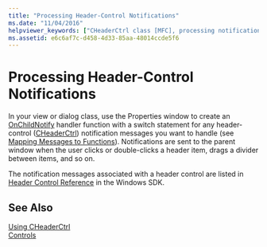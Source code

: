 ```yaml
---
title: "Processing Header-Control Notifications"
ms.date: "11/04/2016"
helpviewer_keywords: ["CHeaderCtrl class [MFC], processing notifications", "controls [MFC], header", "notifications [MFC], processing for CHeaderCtrl", "header controls [MFC], processing notifications", "header control notifications"]
ms.assetid: e6c6af7c-d458-4d33-85aa-48014ccde5f6
---
```

# Processing Header-Control Notifications

In your view or dialog class, use the Properties window to create an [OnChildNotify](../mfc/reference/cwnd-class.md#onchildnotify) handler function with a switch statement for any header-control ([CHeaderCtrl](../mfc/reference/cheaderctrl-class.md)) notification messages you want to handle (see [Mapping Messages to Functions](../mfc/reference/mapping-messages-to-functions.md)). Notifications are sent to the parent window when the user clicks or double-clicks a header item, drags a divider between items, and so on.

The notification messages associated with a header control are listed in [Header Control Reference](https://msdn.microsoft.com/library/windows/desktop/bb775239) in the Windows SDK.

## See Also

[Using CHeaderCtrl](../mfc/using-cheaderctrl.md)<br/>
[Controls](../mfc/controls-mfc.md)

